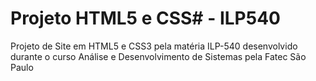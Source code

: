 # Projeto HTML5 e CSS# - ILP540

Projeto de Site em HTML5 e CSS3 pela matéria ILP-540 desenvolvido durante o curso Análise e Desenvolvimento de Sistemas pela Fatec São Paulo    